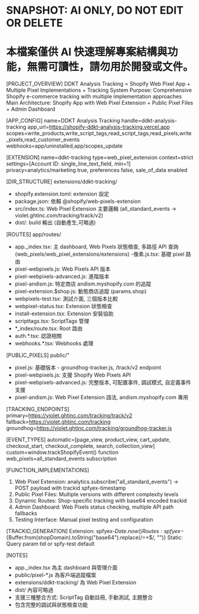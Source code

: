 # SNAPSHOT: AI ONLY, DO NOT EDIT OR DELETE
# 本檔案僅供 AI 快速理解專案結構與功能，無需可讀性，請勿用於開發或文件。

[PROJECT_OVERVIEW]
DDKT Analysis Tracking = Shopify Web Pixel App + Multiple Pixel Implementations + Tracking System
Purpose: Comprehensive Shopify e-commerce tracking with multiple implementation approaches
Main Architecture: Shopify App with Web Pixel Extension + Public Pixel Files + Admin Dashboard

[APP_CONFIG]
name=DDKT Analysis Tracking
handle=ddkt-analysis-tracking
app_url=https://shopify-ddkt-analysis-tracking.vercel.app
scopes=write_products,write_script_tags,read_script_tags,read_pixels,write_pixels,read_customer_events
webhooks=app/uninstalled,app/scopes_update

[EXTENSION] 
name=ddkt-tracking
type=web_pixel_extension
context=strict
settings=[Account ID: single_line_text_field, min=1]
privacy=analytics/marketing true, preferences false, sale_of_data enabled

[DIR_STRUCTURE]
extensions/ddkt-tracking/
  - shopify.extension.toml: extension 設定
  - package.json: 依賴 @shopify/web-pixels-extension
  - src/index.ts: Web Pixel Extension 主要邏輯 (all_standard_events -> violet.ghtinc.com/tracking/track/v2)
  - dist/: build 輸出 (自動產生,可略過)

[ROUTES]
app/routes/
  - app._index.tsx: 主 dashboard, Web Pixels 狀態檢查, 多路徑 API 查詢 (web_pixels/web_pixel_extensions/extensions)
  -像素.js.tsx: 基礎 pixel 路由
  - pixel-webpixels.js: Web Pixels API 版本
  - pixel-webpixels-advanced.js: 進階版本
  - pixel-andism.js: 特定商店 andism.myshopify.com 的追蹤
  - pixel-extension.$shop.js: 動態商店追蹤 (params.shop)
  - webpixels-test.tsx: 測試介面, 三個版本比較
  - webpixel-status.tsx: Extension 狀態檢查
  - install-extension.tsx: Extension 安裝協助
  - scripttags.tsx: ScriptTags 管理
  - *_index/route.tsx: Root 路由
  - auth.*.tsx: 認證相關
  - webhooks.*.tsx: Webhooks 處理

[PUBLIC_PIXELS]
public/"
  - pixel.js: 基礎版本 - groundhog-tracker.js, /track/v2 endpoint
  - pixel-webpixels.js: 支援 Shopify Web Pixels API
  - pixel-webpixels-advanced.js: 完整版本, 可配置事件, 調試模式, 自定義事件支援
  - pixel-andism.js: Web Pixel Extension 語法, andism.myshopify.com 專用

[TRACKING_ENDPOINTS]
primary=https://violet.ghtinc.com/tracking/track/v2
fallback=https://violet.ghtinc.com/tracking
groundhog=https://violet.ghtinc.com/tracking/groundhog-tracker.js

[EVENT_TYPES]
automatic=[page_view, product_view, cart_update, checkout_start, checkout_complete, search, collection_view]
custom=window.trackShopifyEvent() function
web_pixels=all_standard_events subscription

[FUNCTION_IMPLEMENTATIONS]
1. Web Pixel Extension: analytics.subscribe("all_standard_events") -> POST payload with trackid spfyex-timestamp
2. Public Pixel Files: Multiple versions with different complexity levels
3. Dynamic Routes: Shop-specific tracking with base64 encoded trackid
4. Admin Dashboard: Web Pixels status checking, multiple API path fallbacks
5. Testing Interface: Manual pixel testing and configuration

[TRACKID_GENERATION]
Extension: spfyex-${Date.now()}
Routes: spfyex-${Buffer.from(shopDomain).toString("base64").replace(/=+$/, "")}
Static: Query param tid or spfy-test default

[NOTES]
- app._index.tsx 為主 dashboard 與管理介面
- public/pixel-*.js 為客戶端追蹤檔案
- extensions/ddkt-tracking/ 為 Web Pixel Extension
- dist/ 內容可略過
- 支援三種整合方式: ScriptTag 自動註冊, 手動測試, 主題整合
- 包含完整的調試與狀態檢查功能